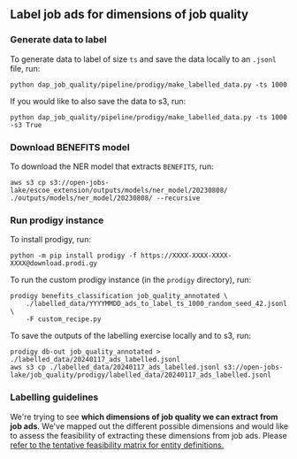 ## Label job ads for dimensions of job quality

### Generate data to label

To generate data to label of size `ts` and save the data locally to an `.jsonl` file, run:

```
python dap_job_quality/pipeline/prodigy/make_labelled_data.py -ts 1000
```

If you would like to also save the data to s3, run:

```
python dap_job_quality/pipeline/prodigy/make_labelled_data.py -ts 1000 -s3 True
```

### Download BENEFITS model

To download the NER model that extracts `BENEFITS`, run:

```
aws s3 cp s3://open-jobs-lake/escoe_extension/outputs/models/ner_model/20230808/ ./outputs/models/ner_model/20230808/ --recursive
```

### Run prodigy instance

To install prodigy, run:

```
python -m pip install prodigy -f https://XXXX-XXXX-XXXX-XXXX@download.prodi.gy
```

To run the custom prodigy instance (in the `prodigy` directory), run:

```
prodigy benefits_classification job_quality_annotated \
    ./labelled_data/YYYYMMDD_ads_to_label_ts_1000_random_seed_42.jsonl \
    -F custom_recipe.py
```

To save the outputs of the labelling exercise locally and to s3, run:

```
prodigy db-out job_quality_annotated > ./labelled_data/20240117_ads_labelled.jsonl
aws s3 cp ./labelled_data/20240117_ads_labelled.jsonl s3://open-jobs-lake/job_quality/prodigy/labelled_data/20240117_ads_labelled.jsonl
```

### Labelling guidelines

We're trying to see **which dimensions of job quality we can extract from job ads**. We've mapped out the different possible dimensions and would like to assess the feasibility of extracting these dimensions from job ads. Please [refer to the tentative feasibility matrix for entity definitions.](https://docs.google.com/document/d/1b57AuyA00FdNo1AkiB4Ne_KhUBi0uyPUuQd9bBQsC4Q/edit?usp=sharing)

